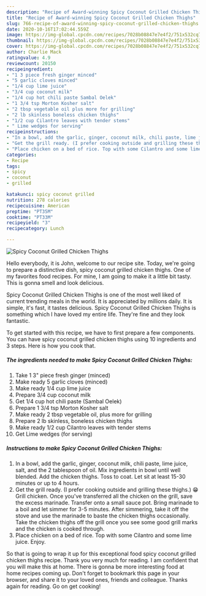 ```yaml
---
description: "Recipe of Award-winning Spicy Coconut Grilled Chicken Thighs"
title: "Recipe of Award-winning Spicy Coconut Grilled Chicken Thighs"
slug: 766-recipe-of-award-winning-spicy-coconut-grilled-chicken-thighs
date: 2020-10-16T17:02:44.559Z
image: https://img-global.cpcdn.com/recipes/7028b08847e7e4f2/751x532cq70/spicy-coconut-grilled-chicken-thighs-recipe-main-photo.jpg
thumbnail: https://img-global.cpcdn.com/recipes/7028b08847e7e4f2/751x532cq70/spicy-coconut-grilled-chicken-thighs-recipe-main-photo.jpg
cover: https://img-global.cpcdn.com/recipes/7028b08847e7e4f2/751x532cq70/spicy-coconut-grilled-chicken-thighs-recipe-main-photo.jpg
author: Charlie Mack
ratingvalue: 4.9
reviewcount: 20150
recipeingredient:
- "1 3 piece fresh ginger minced"
- "5 garlic cloves minced"
- "1/4 cup lime juice"
- "3/4 cup coconut milk"
- "1/4 cup hot chili paste Sambal Oelek"
- "1 3/4 tsp Morton Kosher salt"
- "2 tbsp vegetable oil plus more for grilling"
- "2 lb skinless boneless chicken thighs"
- "1/2 cup Cilantro leaves with tender stems"
- " Lime wedges for serving"
recipeinstructions:
- "In a bowl, add the garlic, ginger, coconut milk, chili paste, lime juice, salt, and the 2 tablespoon of oil. Mix ingredients in bowl until well blended. Add the chicken thighs. Toss to coat. Let sit at least 15-30 minutes or up to 4 hours."
- "Get the grill ready. (I prefer cooking outside and grilling these thighs.) 😁 Grill chicken. Once you&#39;ve transferred all the chicken on the grill, save the excess marinade. Transfer onto a small sauce pot. Bring marinade to a boil and let simmer for 3-5 minutes. After simmering, take it off the stove and use the marinade to baste the chicken thighs occasionally. Take the chicken thighs off the grill once you see some good grill marks and the chicken is cooked through."
- "Place chicken on a bed of rice. Top with some Cilantro and some lime juice. Enjoy."
categories:
- Recipe
tags:
- spicy
- coconut
- grilled

katakunci: spicy coconut grilled 
nutrition: 278 calories
recipecuisine: American
preptime: "PT35M"
cooktime: "PT33M"
recipeyield: "3"
recipecategory: Lunch

---
```



![Spicy Coconut Grilled Chicken Thighs](https://img-global.cpcdn.com/recipes/7028b08847e7e4f2/751x532cq70/spicy-coconut-grilled-chicken-thighs-recipe-main-photo.jpg)

Hello everybody, it is John, welcome to our recipe site. Today, we're going to prepare a distinctive dish, spicy coconut grilled chicken thighs. One of my favorites food recipes. For mine, I am going to make it a little bit tasty. This is gonna smell and look delicious.

Spicy Coconut Grilled Chicken Thighs is one of the most well liked of current trending meals in the world. It is appreciated by millions daily. It is simple, it's fast, it tastes delicious. Spicy Coconut Grilled Chicken Thighs is something which I have loved my entire life. They're fine and they look fantastic.




To get started with this recipe, we have to first prepare a few components. You can have spicy coconut grilled chicken thighs using 10 ingredients and 3 steps. Here is how you cook that.

<!--inarticleads1-->

##### The ingredients needed to make Spicy Coconut Grilled Chicken Thighs:

1. Take 1 3&#34; piece fresh ginger (minced)
1. Make ready 5 garlic cloves (minced)
1. Make ready 1/4 cup lime juice
1. Prepare 3/4 cup coconut milk
1. Get 1/4 cup hot chili paste (Sambal Oelek)
1. Prepare 1 3/4 tsp Morton Kosher salt
1. Make ready 2 tbsp vegetable oil, plus more for grilling
1. Prepare 2 lb skinless, boneless chicken thighs
1. Make ready 1/2 cup Cilantro leaves with tender stems
1. Get  Lime wedges (for serving)




<!--inarticleads2-->

##### Instructions to make Spicy Coconut Grilled Chicken Thighs:

1. In a bowl, add the garlic, ginger, coconut milk, chili paste, lime juice, salt, and the 2 tablespoon of oil. Mix ingredients in bowl until well blended. Add the chicken thighs. Toss to coat. Let sit at least 15-30 minutes or up to 4 hours.
1. Get the grill ready. (I prefer cooking outside and grilling these thighs.) 😁 Grill chicken. Once you&#39;ve transferred all the chicken on the grill, save the excess marinade. Transfer onto a small sauce pot. Bring marinade to a boil and let simmer for 3-5 minutes. After simmering, take it off the stove and use the marinade to baste the chicken thighs occasionally. Take the chicken thighs off the grill once you see some good grill marks and the chicken is cooked through.
1. Place chicken on a bed of rice. Top with some Cilantro and some lime juice. Enjoy.




So that is going to wrap it up for this exceptional food spicy coconut grilled chicken thighs recipe. Thank you very much for reading. I am confident that you will make this at home. There is gonna be more interesting food at home recipes coming up. Don't forget to bookmark this page in your browser, and share it to your loved ones, friends and colleague. Thanks again for reading. Go on get cooking!
